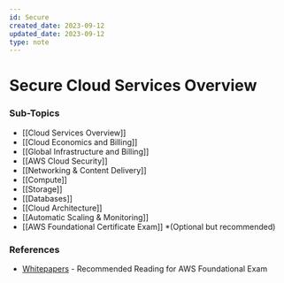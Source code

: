 ```yaml
---
id: Secure
created_date: 2023-09-12
updated_date: 2023-09-12
type: note
---
```


# Secure Cloud Services Overview

### Sub-Topics

- [[Cloud Services Overview]]
- [[Cloud Economics and Billing]]
- [[Global Infrastructure and Billing]]
- [[AWS Cloud Security]]
- [[Networking & Content Delivery]]
- [[Compute]]
- [[Storage]]
- [[Databases]]
- [[Cloud Architecture]]
- [[Automatic Scaling & Monitoring]]
- [[AWS Foundational Certificate Exam]] *(Optional but recommended)


### References

- [Whitepapers](https://aws.amazon.com/whitepapers/) - Recommended Reading for AWS Foundational Exam

